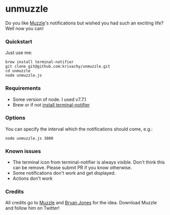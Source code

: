 # unmuzzle

Do you like [Muzzle](https://muzzleapp.com/)'s notifications but wished you had such an exciting life? Well now you can!

### Quickstart

Just use me:

```
brew install terminal-notifier
git clone git@github.com:krivachy/unmuzzle.git
cd unmuzzle
node unmuzzle.js
```

### Requirements

* Some version of node. I used v7.7.1
* Brew or if not [install terminal-notifier](https://github.com/julienXX/terminal-notifier#download)

### Options

You can specify the interval which the notifications should come, e.g.:

```
node unmuzzle.js 3000
```

### Known issues

* The terminal icon from terminal-notifier is always visible. Don't think this can be remove. Please submit PR if you know otherwise.
* Some notifications don't work and get displayed.
* Actions don't work

### Credits

All credits go to [Muzzle](https://muzzleapp.com/) and [Bryan Jones](https://twitter.com/bdkjones) for the idea. 
Download Muzzle and follow him on Twitter! 